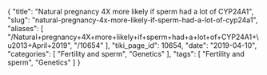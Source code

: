 {
    "title": "Natural pregnancy 4X more likely if sperm had a lot of CYP24A1",
    "slug": "natural-pregnancy-4x-more-likely-if-sperm-had-a-lot-of-cyp24a1",
    "aliases": [
        "/Natural+pregnancy+4X+more+likely+if+sperm+had+a+lot+of+CYP24A1+\u2013+April+2019",
        "/10654"
    ],
    "tiki_page_id": 10654,
    "date": "2019-04-10",
    "categories": [
        "Fertility and sperm",
        "Genetics"
    ],
    "tags": [
        "Fertility and sperm",
        "Genetics"
    ]
}
